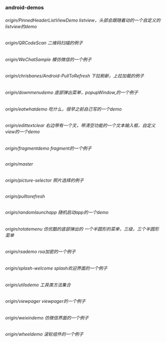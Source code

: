 ### android-demos

######  origin/PinnedHeaderListViewDemo                listview，头部会跟随着动的一个自定义的listview的demo
######  origin/QRCodeScan                               二维码扫描的例子
######  origin/WeChatSample                             模仿微信的一个例子
######  origin/chrisbanes/Android-PullToRefresh         下拉刷新，上拉加载的例子
######  origin/downmenudemo                             底部弹出菜单，popupWindow,的一个例子
######  origin/eatwhatdemo                              吃什么，很早之前自己写的一个demo
######  origin/edittextclear                            右边带有一个叉，带清空功能的一个文本输入框，自定义view的一个demo
######  origin/fragmentdemo                             fragment的一个例子
######  origin/master
######  origin/picture-selector                         照片选择的例子
######  origin/pulltorefresh                            
######  origin/randomlaunchapp                          随机启动app的一个demo
######  origin/rotatemenu                               仿优酷的底部弹出的 一个半圆形的菜单，三级，三个半圆形菜单
######  origin/rsademo                                  rsa加密的一个例子
######  origin/splash-welcome                           splash欢迎界面的一个例子
######  origin/utilsdemo                                工具类方法集合
######  origin/viewpager                                viewpager的一个例子
######  origin/weixindemo                              仿微信界面的一个例子
######  origin/wheeldemo                               滚轮组件的一个例子
